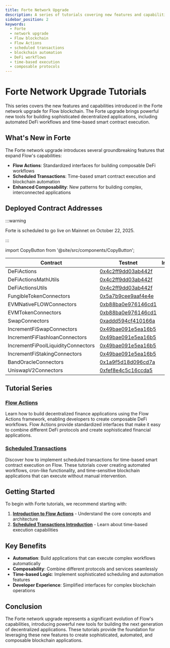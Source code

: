 ```yaml
---
title: Forte Network Upgrade
description: A series of tutorials covering new features and capabilities introduced in the Forte network upgrade for Flow blockchain.
sidebar_position: 2
keywords:
  - Forte
  - network upgrade
  - Flow blockchain
  - Flow Actions
  - scheduled transactions
  - blockchain automation
  - DeFi workflows
  - time-based execution
  - composable protocols
---
```


# Forte Network Upgrade Tutorials

This series covers the new features and capabilities introduced in the Forte network upgrade for Flow blockchain. The Forte upgrade brings powerful new tools for building sophisticated decentralized applications, including automated DeFi workflows and time-based smart contract execution.

## What's New in Forte

The Forte network upgrade introduces several groundbreaking features that expand Flow's capabilities:

- **Flow Actions**: Standardized interfaces for building composable DeFi workflows
- **Scheduled Transactions**: Time-based smart contract execution and blockchain automation
- **Enhanced Composability**: New patterns for building complex, interconnected applications

## Deployed Contract Addresses

:::warning

Forte is scheduled to go live on Mainnet on October 22, 2025.

:::

import CopyButton from '@site/src/components/CopyButton';

| Contract                           | Testnet                                                                                                                          | Install                                                                                                                                                | Mainnet                                                                                                                  | Install                                                                                                                                                |
| ---------------------------------- | -------------------------------------------------------------------------------------------------------------------------------- | ------------------------------------------------------------------------------------------------------------------------------------------------------ | ------------------------------------------------------------------------------------------------------------------------ | ------------------------------------------------------------------------------------------------------------------------------------------------------ |
| DeFiActions                        | [0x4c2ff9dd03ab442f](https://testnet.flowscan.io/contract/A.4c2ff9dd03ab442f.DeFiActions?tab=deployments)                        | <CopyButton text="flow dependencies install testnet://0x4c2ff9dd03ab442f.DeFiActions" title="Copy install command (testnet)" />                        | [0x92195d814edf9cb0](https://flowscan.io/contract/A.92195d814edf9cb0.DeFiActions?tab=deployments)                        | <CopyButton text="flow dependencies install mainnet://0x92195d814edf9cb0.DeFiActions" title="Copy install command (mainnet)" />                        |
| DeFiActionsMathUtils               | [0x4c2ff9dd03ab442f](https://testnet.flowscan.io/contract/A.4c2ff9dd03ab442f.DeFiActionsMathUtils?tab=deployments)               | <CopyButton text="flow dependencies install testnet://0x4c2ff9dd03ab442f.DeFiActionsMathUtils" title="Copy install command (testnet)" />               | [0x92195d814edf9cb0](https://flowscan.io/contract/A.92195d814edf9cb0.DeFiActionsMathUtils?tab=deployments)               | <CopyButton text="flow dependencies install mainnet://0x92195d814edf9cb0.DeFiActionsMathUtils" title="Copy install command (mainnet)" />               |
| DeFiActionsUtils                   | [0x4c2ff9dd03ab442f](https://testnet.flowscan.io/contract/A.4c2ff9dd03ab442f.DeFiActionsUtils?tab=deployments)                   | <CopyButton text="flow dependencies install testnet://0x4c2ff9dd03ab442f.DeFiActionsUtils" title="Copy install command (testnet)" />                   | [0x92195d814edf9cb0](https://flowscan.io/contract/A.92195d814edf9cb0.DeFiActionsUtils?tab=deployments)                   | <CopyButton text="flow dependencies install mainnet://0x92195d814edf9cb0.DeFiActionsUtils" title="Copy install command (mainnet)" />                   |
| FungibleTokenConnectors            | [0x5a7b9cee9aaf4e4e](https://testnet.flowscan.io/contract/A.5a7b9cee9aaf4e4e.FungibleTokenConnectors?tab=deployments)            | <CopyButton text="flow dependencies install testnet://0x5a7b9cee9aaf4e4e.FungibleTokenConnectors" title="Copy install command (testnet)" />            | [0x1d9a619393e9fb53](https://flowscan.io/contract/A.1d9a619393e9fb53.FungibleTokenConnectors?tab=deployments)            | <CopyButton text="flow dependencies install mainnet://0x1d9a619393e9fb53.FungibleTokenConnectors" title="Copy install command (mainnet)" />            |
| EVMNativeFLOWConnectors            | [0xb88ba0e976146cd1](https://testnet.flowscan.io/contract/A.b88ba0e976146cd1.EVMNativeFLOWConnectors?tab=deployments)            | <CopyButton text="flow dependencies install testnet://0xb88ba0e976146cd1.EVMNativeFLOWConnectors" title="Copy install command (testnet)" />            | [0xcc15a0c9c656b648](https://flowscan.io/contract/A.cc15a0c9c656b648.EVMNativeFLOWConnectors?tab=deployments)            | <CopyButton text="flow dependencies install mainnet://0xcc15a0c9c656b648.EVMNativeFLOWConnectors" title="Copy install command (mainnet)" />            |
| EVMTokenConnectors                 | [0xb88ba0e976146cd1](https://testnet.flowscan.io/contract/A.b88ba0e976146cd1.EVMTokenConnectors?tab=deployments)                 | <CopyButton text="flow dependencies install testnet://0xb88ba0e976146cd1.EVMTokenConnectors" title="Copy install command (testnet)" />                 | [0xcc15a0c9c656b648](https://flowscan.io/contract/A.cc15a0c9c656b648.EVMTokenConnectors?tab=deployments)                 | <CopyButton text="flow dependencies install mainnet://0xcc15a0c9c656b648.EVMTokenConnectors" title="Copy install command (mainnet)" />                 |
| SwapConnectors                     | [0xaddd594cf410166a](https://testnet.flowscan.io/contract/A.addd594cf410166a.SwapConnectors?tab=deployments)                     | <CopyButton text="flow dependencies install testnet://0xaddd594cf410166a.SwapConnectors" title="Copy install command (testnet)" />                     | [0x0bce04a00aedf132](https://flowscan.io/contract/A.0bce04a00aedf132.SwapConnectors?tab=deployments)                     | <CopyButton text="flow dependencies install mainnet://0x0bce04a00aedf132.SwapConnectors" title="Copy install command (mainnet)" />                     |
| IncrementFiSwapConnectors          | [0x49bae091e5ea16b5](https://testnet.flowscan.io/contract/A.49bae091e5ea16b5.IncrementFiSwapConnectors?tab=deployments)          | <CopyButton text="flow dependencies install testnet://0x49bae091e5ea16b5.IncrementFiSwapConnectors" title="Copy install command (testnet)" />          | [0xefa9bd7d1b17f1ed](https://flowscan.io/contract/A.efa9bd7d1b17f1ed.IncrementFiSwapConnectors?tab=deployments)          | <CopyButton text="flow dependencies install mainnet://0xefa9bd7d1b17f1ed.IncrementFiSwapConnectors" title="Copy install command (mainnet)" />          |
| IncrementFiFlashloanConnectors     | [0x49bae091e5ea16b5](https://testnet.flowscan.io/contract/A.49bae091e5ea16b5.IncrementFiFlashloanConnectors?tab=deployments)     | <CopyButton text="flow dependencies install testnet://0x49bae091e5ea16b5.IncrementFiFlashloanConnectors" title="Copy install command (testnet)" />     | [0xefa9bd7d1b17f1ed](https://flowscan.io/contract/A.efa9bd7d1b17f1ed.IncrementFiFlashloanConnectors?tab=deployments)     | <CopyButton text="flow dependencies install mainnet://0xefa9bd7d1b17f1ed.IncrementFiFlashloanConnectors" title="Copy install command (mainnet)" />     |
| IncrementFiPoolLiquidityConnectors | [0x49bae091e5ea16b5](https://testnet.flowscan.io/contract/A.49bae091e5ea16b5.IncrementFiPoolLiquidityConnectors?tab=deployments) | <CopyButton text="flow dependencies install testnet://0x49bae091e5ea16b5.IncrementFiPoolLiquidityConnectors" title="Copy install command (testnet)" /> | [0xefa9bd7d1b17f1ed](https://flowscan.io/contract/A.efa9bd7d1b17f1ed.IncrementFiPoolLiquidityConnectors?tab=deployments) | <CopyButton text="flow dependencies install mainnet://0xefa9bd7d1b17f1ed.IncrementFiPoolLiquidityConnectors" title="Copy install command (mainnet)" /> |
| IncrementFiStakingConnectors       | [0x49bae091e5ea16b5](https://testnet.flowscan.io/contract/A.49bae091e5ea16b5.IncrementFiStakingConnectors?tab=deployments)       | <CopyButton text="flow dependencies install testnet://0x49bae091e5ea16b5.IncrementFiStakingConnectors" title="Copy install command (testnet)" />       | [0xefa9bd7d1b17f1ed](https://flowscan.io/contract/A.efa9bd7d1b17f1ed.IncrementFiStakingConnectors?tab=deployments)       | <CopyButton text="flow dependencies install mainnet://0xefa9bd7d1b17f1ed.IncrementFiStakingConnectors" title="Copy install command (mainnet)" />       |
| BandOracleConnectors               | [0x1a9f5d18d096cd7a](https://testnet.flowscan.io/contract/A.1a9f5d18d096cd7a.BandOracleConnectors?tab=deployments)               | <CopyButton text="flow dependencies install testnet://0x1a9f5d18d096cd7a.BandOracleConnectors" title="Copy install command (testnet)" />               | [0xf627b5c89141ed99](https://flowscan.io/contract/A.f627b5c89141ed99.BandOracleConnectors?tab=deployments)               | <CopyButton text="flow dependencies install mainnet://0xf627b5c89141ed99.BandOracleConnectors" title="Copy install command (mainnet)" />               |
| UniswapV2Connectors                | [0xfef8e4c5c16ccda5](https://testnet.flowscan.io/contract/A.fef8e4c5c16ccda5.UniswapV2Connectors?tab=deployments)                | <CopyButton text="flow dependencies install testnet://0xfef8e4c5c16ccda5.UniswapV2Connectors" title="Copy install command (testnet)" />                | [0x0e5b1dececaca3a8](https://flowscan.io/contract/A.0e5b1dececaca3a8.UniswapV2Connectors?tab=deployments)                | <CopyButton text="flow dependencies install mainnet://0x0e5b1dececaca3a8.UniswapV2Connectors" title="Copy install command (mainnet)" />                |

## Tutorial Series

### [Flow Actions]

Learn how to build decentralized finance applications using the Flow Actions framework, enabling developers to create composable DeFi workflows. Flow Actions provide standardized interfaces that make it easy to combine different DeFi protocols and create sophisticated financial applications.

### [Scheduled Transactions]

Discover how to implement scheduled transactions for time-based smart contract execution on Flow. These tutorials cover creating automated workflows, cron-like functionality, and time-sensitive blockchain applications that can execute without manual intervention.

## Getting Started

To begin with Forte tutorials, we recommend starting with:

1. **[Introduction to Flow Actions]** - Understand the core concepts and architecture
2. **[Scheduled Transactions Introduction]** - Learn about time-based execution capabilities

## Key Benefits

- **Automation**: Build applications that can execute complex workflows automatically
- **Composability**: Combine different protocols and services seamlessly
- **Time-based Logic**: Implement sophisticated scheduling and automation features
- **Developer Experience**: Simplified interfaces for complex blockchain operations

## Conclusion

The Forte network upgrade represents a significant evolution of Flow's capabilities, introducing powerful new tools for building the next generation of decentralized applications. These tutorials provide the foundation for leveraging these new features to create sophisticated, automated, and composable blockchain applications.

<!-- Relative links, will not render on page -->

[Flow Actions]: ./flow-actions/index.md
[Scheduled Transactions]: ./scheduled-transactions/index.md
[Introduction to Flow Actions]: ./flow-actions/intro-to-flow-actions.md
[Scheduled Transactions Introduction]: ./scheduled-transactions/scheduled-transactions-introduction.md
